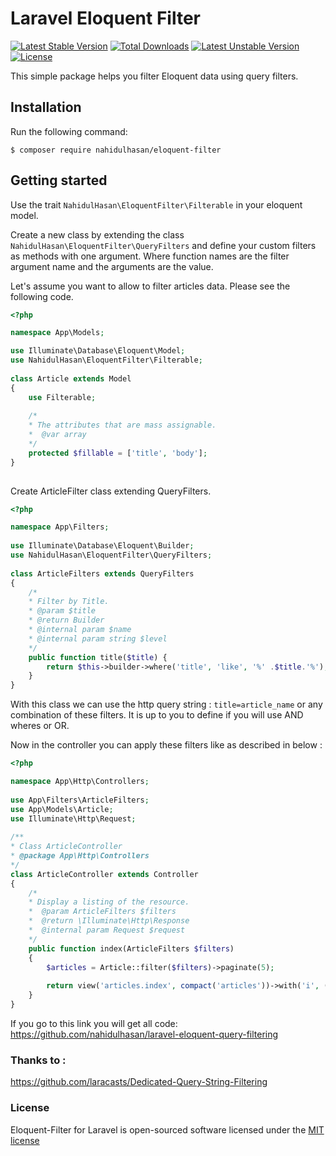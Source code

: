# Laravel Eloquent Filter  

  [![Latest Stable Version](https://poser.pugx.org/nahidulhasan/eloquent-filter/v/stable)](https://packagist.org/packages/nahidulhasan/eloquent-filter)
   [![Total Downloads](https://poser.pugx.org/nahidulhasan/eloquent-filter/downloads)](https://packagist.org/packages/nahidulhasan/eloquent-filter)
  [![Latest Unstable Version](https://poser.pugx.org/nahidulhasan/eloquent-filter/v/unstable)](https://packagist.org/packages/nahidulhasan/eloquent-filter)
   [![License](https://poser.pugx.org/nahidulhasan/eloquent-filter/license)](https://packagist.org/packages/nahidulhasan/eloquent-filter)
  


  This simple package helps you filter Eloquent data using query filters.  
  
## Installation  
 
Run  the following command:  
 
```  
$ composer require nahidulhasan/eloquent-filter  
```  
  
  
## Getting started  
  
Use the trait `NahidulHasan\EloquentFilter\Filterable` in your eloquent model.

Create a new class by extending the class `NahidulHasan\EloquentFilter\QueryFilters` and define your custom filters as methods with one argument. Where function names are the filter argument name and the arguments are the value.   
  
Let's assume you want to allow to filter articles data. Please see the following code.  
  
```php 
<?php  

namespace App\Models;

use Illuminate\Database\Eloquent\Model;  
use NahidulHasan\EloquentFilter\Filterable;  
  
class Article extends Model  
{  
	use Filterable; 
	 
	/*
	* The attributes that are mass assignable. 
	*  @var array 
	*/ 
	protected $fillable = ['title', 'body'];
}  
  
```  
  
Create ArticleFilter class extending QueryFilters.  
  
```php  
<?php

namespace App\Filters;  
  
use Illuminate\Database\Eloquent\Builder;  
use NahidulHasan\EloquentFilter\QueryFilters;  
  
class ArticleFilters extends QueryFilters  
{  
  	/*  
	* Filter by Title. 
	* @param $title 
	* @return Builder 
	* @internal param $name 
	* @internal param string $level 
	*/ 
	public function title($title) { 
		return $this->builder->where('title', 'like', '%' .$title.'%'); 
	}
}  
```  
  
With this class we can use the http query string : `title=article_name` or any combination of these filters. It is up to you to define if you will use AND wheres or OR.   

Now in the controller you can apply these filters like as described in below  :    
  
  
```php  
<?php

namespace App\Http\Controllers;  
  
use App\Filters\ArticleFilters;  
use App\Models\Article;  
use Illuminate\Http\Request;  
  
/**  
* Class ArticleController 
* @package App\Http\Controllers 
*/
class ArticleController extends Controller  
{  
	/* 
	* Display a listing of the resource. 
	*  @param ArticleFilters $filters 
	*  @return \Illuminate\Http\Response 
	*  @internal param Request $request 
	*/ 
	public function index(ArticleFilters $filters) 
	{  
		$articles = Article::filter($filters)->paginate(5);  
		
		return view('articles.index', compact('articles'))->with('i', (request()->input('page', 1) - 1) * 5); 
	}
}    
```  

If you go to this link you will get all code: 
https://github.com/nahidulhasan/laravel-eloquent-query-filtering


### Thanks to :  
https://github.com/laracasts/Dedicated-Query-String-Filtering  
  
  
### License  
  
Eloquent-Filter for Laravel is open-sourced software licensed under the [MIT license](http://opensource.org/licenses/MIT)

